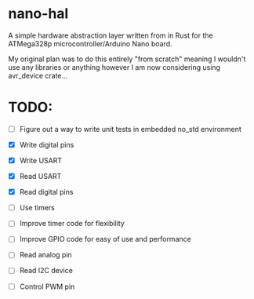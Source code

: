 # nano-hal
A simple hardware abstraction layer written from in Rust
for the ATMega328p microcontroller/Arduino Nano board. 

My original plan was to do this entirely "from scratch" meaning 
I wouldn't use any libraries or anything however I am now considering 
using avr_device crate...

# TODO:
- [ ] Figure out a way to write unit tests in embedded no_std environment
- [x] Write digital pins
- [x] Write USART
- [x] Read USART
- [x] Read digital pins
- [ ] Use timers
- [ ] Improve timer code for flexibility
- [ ] Improve GPIO code for easy of use and performance
- [ ] Read analog pin
- [ ] Read I2C device
- [ ] Control PWM pin



